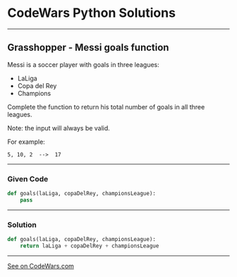 # CodeWars Python Solutions

---

## Grasshopper - Messi goals function

Messi is a soccer player with goals in three leagues:

* LaLiga
* Copa del Rey
* Champions

Complete the function to return his total number of goals in all three leagues.

Note: the input will always be valid.

For example:

```
5, 10, 2  -->  17
```

---

### Given Code


```python
def goals(laLiga, copaDelRey, championsLeague):
    pass
```

---

### Solution


```python
def goals(laLiga, copaDelRey, championsLeague):
    return laLiga + copaDelRey + championsLeague
```


---


[See on CodeWars.com](https://www.codewars.com/kata/55f73be6e12baaa5900000d4)
